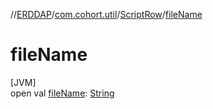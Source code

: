 //[ERDDAP](../../../index.md)/[com.cohort.util](../index.md)/[ScriptRow](index.md)/[fileName](file-name.md)

# fileName

[JVM]\
open val [fileName](file-name.md): [String](https://docs.oracle.com/en/java/javase/17/docs/api/java.base/java/lang/String.html)